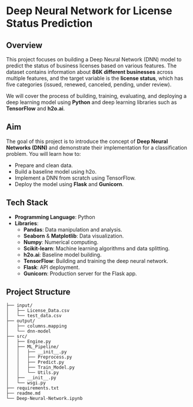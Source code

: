 # Deep Neural Network for License Status Prediction

## Overview

This project focuses on building a Deep Neural Network (DNN) model to predict the status of business licenses based on various features. The dataset contains information about **86K different businesses** across multiple features, and the target variable is the **license status**, which has five categories (issued, renewed, canceled, pending, under review).

We will cover the process of building, training, evaluating, and deploying a deep learning model using **Python** and deep learning libraries such as **TensorFlow** and **h2o.ai**.

## Aim

The goal of this project is to introduce the concept of **Deep Neural Networks (DNN)** and demonstrate their implementation for a classification problem. You will learn how to:
- Prepare and clean data.
- Build a baseline model using h2o.
- Implement a DNN from scratch using TensorFlow.
- Deploy the model using **Flask** and **Gunicorn**.

## Tech Stack

- **Programming Language**: Python
- **Libraries**:
    - **Pandas**: Data manipulation and analysis.
    - **Seaborn** & **Matplotlib**: Data visualization.
    - **Numpy**: Numerical computing.
    - **Scikit-learn**: Machine learning algorithms and data splitting.
    - **h2o.ai**: Baseline model building.
    - **TensorFlow**: Building and training the deep neural network.
    - **Flask**: API deployment.
    - **Gunicorn**: Production server for the Flask app.

## Project Structure

```plaintext
├── input/
│   ├── License_Data.csv
│   └── test_data.csv
├── output/
│   ├── columns.mapping
│   └── dnn-model
├── src/
│   ├── Engine.py
│   ├── ML_Pipeline/
│   │   ├── __init__.py
│   │   ├── Preprocess.py
│   │   ├── Predict.py
│   │   ├── Train_Model.py
│   │   └── Utils.py
│   ├── __init__.py
│   └── wsgi.py
├── requirements.txt
├── readme.md
└── Deep-Neural-Network.ipynb
